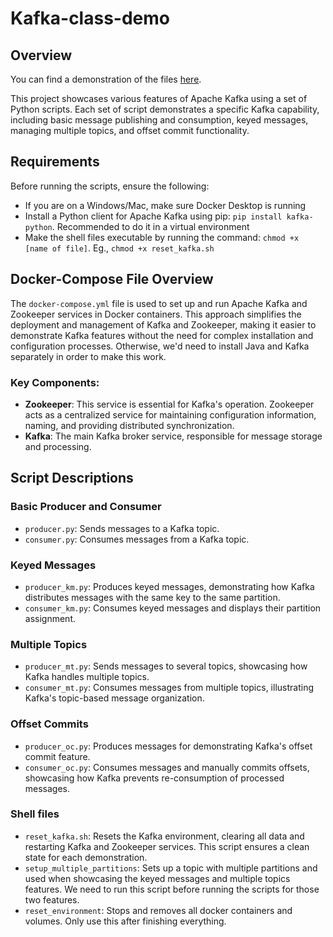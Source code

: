 # Kafka-class-demo

## Overview
You can find a demonstration of the files [here](https://screenapp.io/app/#/shared/62cf7bd6-81d8-42f7-9fb6-f21f09222479).


This project showcases various features of Apache Kafka using a set of Python scripts. Each set of script demonstrates a specific Kafka capability, including basic message publishing and consumption, keyed messages, managing multiple topics, and offset commit functionality.

## Requirements

Before running the scripts, ensure the following:

- If you are on a Windows/Mac, make sure Docker Desktop is running
- Install a Python client for Apache Kafka using pip: `pip install kafka-python`. Recommended to do it in a virtual environment
- Make the shell files executable by running the command: `chmod +x [name of file]`. Eg., `chmod +x reset_kafka.sh`

## Docker-Compose File Overview

The `docker-compose.yml` file is used to set up and run Apache Kafka and Zookeeper services in Docker containers. This approach simplifies the deployment and management of Kafka and Zookeeper, making it easier to demonstrate Kafka features without the need for complex installation and configuration processes. Otherwise, we'd need to install Java and Kafka separately in order to make this work.

### Key Components:

- **Zookeeper**: This service is essential for Kafka's operation. Zookeeper acts as a centralized service for maintaining configuration information, naming, and providing distributed synchronization.
- **Kafka**: The main Kafka broker service, responsible for message storage and processing.

## Script Descriptions

### Basic Producer and Consumer
- `producer.py`: Sends messages to a Kafka topic.
- `consumer.py`: Consumes messages from a Kafka topic.

### Keyed Messages
- `producer_km.py`: Produces keyed messages, demonstrating how Kafka distributes messages with the same key to the same partition.
- `consumer_km.py`: Consumes keyed messages and displays their partition assignment.

### Multiple Topics
- `producer_mt.py`: Sends messages to several topics, showcasing how Kafka handles multiple topics.
- `consumer_mt.py`: Consumes messages from multiple topics, illustrating Kafka's topic-based message organization.

### Offset Commits
- `producer_oc.py`: Produces messages for demonstrating Kafka's offset commit feature.
- `consumer_oc.py`: Consumes messages and manually commits offsets, showcasing how Kafka prevents re-consumption of processed messages.

### Shell files
- `reset_kafka.sh`: Resets the Kafka environment, clearing all data and restarting Kafka and Zookeeper services. This script ensures a clean state for each demonstration.
- `setup_multiple_partitions`: Sets up a topic with multiple partitions and used when showcasing the keyed messages and multiple topics features. We need to run this script before running the scripts for those two features.
- `reset_environment`: Stops and removes all docker containers and volumes. Only use this after finishing everything.